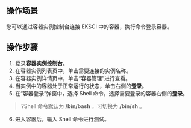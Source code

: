 ## 操作场景

您可以通过容器实例控制台连接 EKSCI 中的容器，执行命令登录容器。

## 操作步骤
1. 登录**容器实例控制台**。  
2. 在容器实例列表页中，单击需要连接的实例名称。
3. 在容器实例详情页中，单击“容器管理”进行查看。
4. 当实例中的容器处于正常运行的状态，单击右侧的**登录**。
5. 在“容器登录”弹窗中，选择 Shell 命令，选择需要登录的容器右侧的**登录**。
>?Shell 命令默认为 **/bin/bash** ，可切换为 **/bin/sh** 。
>

6. 进入容器后，输入 Shell 命令进行测试。
